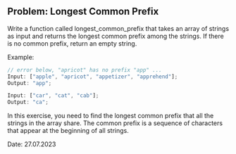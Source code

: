 ## Problem: Longest Common Prefix

Write a function called longest_common_prefix that takes an array of strings as input and returns the longest common prefix among the strings. If there is no common prefix, return an empty string.

Example:

```js
// error below, "apricot" has no prefix "app" ...
Input: ["apple", "apricot", "appetizer", "apprehend"];
Output: "app";

Input: ["car", "cat", "cab"];
Output: "ca";
```

In this exercise, you need to find the longest common prefix that all the strings in the array share. The common prefix is a sequence of characters that appear at the beginning of all strings.

Date: 27.07.2023

